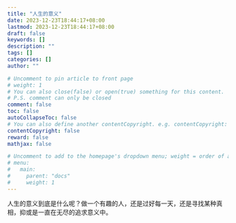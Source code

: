 ```yaml
---
title: "人生的意义"
date: 2023-12-23T18:44:17+08:00
lastmod: 2023-12-23T18:44:17+08:00
draft: false
keywords: []
description: ""
tags: []
categories: []
author: ""

# Uncomment to pin article to front page
# weight: 1
# You can also close(false) or open(true) something for this content.
# P.S. comment can only be closed
comment: false
toc: false
autoCollapseToc: false
# You can also define another contentCopyright. e.g. contentCopyright: "This is another copyright."
contentCopyright: false
reward: false
mathjax: false

# Uncomment to add to the homepage's dropdown menu; weight = order of article
# menu:
#   main:
#     parent: "docs"
#     weight: 1
---
```


人生的意义到底是什么呢？做一个有趣的人，还是过好每一天，还是寻找某种真相，抑或是一直在无尽的追求意义中。

<!--more-->
